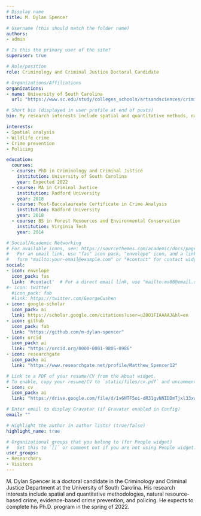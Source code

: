 ```yaml
---
# Display name
title: M. Dylan Spencer

# Username (this should match the folder name)
authors:
- admin

# Is this the primary user of the site?
superuser: true

# Role/position
role: Criminology and Criminal Justice Doctoral Candidate

# Organizations/Affiliations
organizations:
- name: University of South Carolina
  url: "https://www.sc.edu/study/colleges_schools/artsandsciences/criminology_and_criminal_justice/index.php"

# Short bio (displayed in user profile at end of posts)
bio: My research interests include spatial and quantitative methods, natural resource-based crime, evidence-based crime prevention, and policing.

interests:
- Spatial analysis
- Wildlife crime
- Crime prevention
- Policing

education:
  courses:
  - course: PhD in Criminology and Criminal Justice
    institution: University of South Carolina
    year: Expected 2022
  - course: MA in Criminal Justice
    institution: Radford University
    year: 2018
  - course: Post-Baccalaureate Certificate in Crime Analysis
    institution: Radford University
    year: 2018  
  - course: BS in Forest Resources and Environmental Conservation
    institution: Virginia Tech
    year: 2014

# Social/Academic Networking
# For available icons, see: https://sourcethemes.com/academic/docs/page-builder/#icons
#   For an email link, use "fas" icon pack, "envelope" icon, and a link in the
#   form "mailto:your-email@example.com" or "#contact" for contact widget.
social:
- icon: envelope
  icon_pack: fas
  link: '#contact'  # For a direct email link, use "mailto:ms66@email.sc.edu".
#- icon: twitter
  #icon_pack: fab
  #link: https://twitter.com/GeorgeCushen
- icon: google-scholar
  icon_pack: ai
  link: https://scholar.google.com/citations?user=u28O1FIAAAAJ&hl=en
- icon: github
  icon_pack: fab
  link: "https://github.com/m-dylan-spencer"
- icon: orcid
  icon_pack: ai
  link: "https://orcid.org/0000-0001-9805-0986"
- icon: researchgate
  icon_pack: ai
  link: "https://www.researchgate.net/profile/Matthew_Spencer12"

# Link to a PDF of your resume/CV from the About widget.
# To enable, copy your resume/CV to `static/files/cv.pdf` and uncomment the lines below.
- icon: cv
  icon_pack: ai
  link: "https://drive.google.com/file/d/1v6NTF5oi-dR31gvNNIDDmTjxl33xwBr-/view?usp=sharing"

# Enter email to display Gravatar (if Gravatar enabled in Config)
email: ""

# Highlight the author in author lists? (true/false)
highlight_name: true

# Organizational groups that you belong to (for People widget)
#   Set this to `[]` or comment out if you are not using People widget.
user_groups:
- Researchers
- Visitors
---
```


M. Dylan Spencer is a doctoral candidate in the Criminology and Criminal Justice Department at the University of South Carolina. His research interests include spatial and quantitative methodologies, natural resource-based crime, evidence-based crime prevention, and policing. He expects to complete his Ph.D. program in the spring of 2022.

